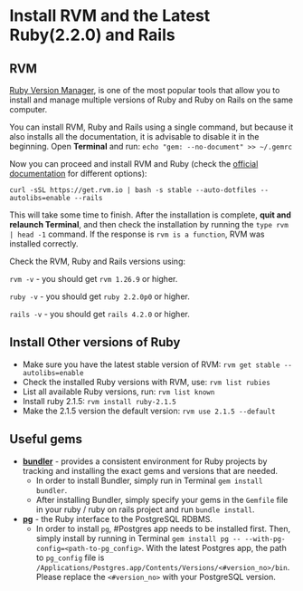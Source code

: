 # Install RVM and the Latest Ruby(2.2.0) and Rails

## RVM

[Ruby Version Manager](https://rvm.io), is one of the most popular tools that allow you to install and manage multiple versions of Ruby and Ruby on Rails on the same computer.

You can install RVM, Ruby and Rails using a single command, but because it also installs all the documentation, it is advisable to disable it in the beginning. Open **Terminal** and run:
`echo "gem: --no-document" >> ~/.gemrc`

Now you can proceed and install RVM and Ruby (check the [official documentation](https://rvm.io/rvm/install) for different options):

`curl -sSL https://get.rvm.io | bash -s stable --auto-dotfiles --autolibs=enable --rails`

This will take some time to finish. After the installation is complete, **quit and relaunch Terminal**, and then check the installation by running the `type rvm | head -1` command. If the response is `rvm is a function`, RVM was installed correctly.

Check the RVM, Ruby and Rails versions using:

`rvm -v` - you should get `rvm 1.26.9` or higher.

`ruby -v` - you should get `ruby 2.2.0p0` or higher.

`rails -v` - you should get `rails 4.2.0` or higher.

## Install Other versions of Ruby

* Make sure you have the latest stable version of RVM: `rvm get stable --autolibs=enable`
* Check the installed Ruby versions with RVM, use: `rvm list rubies`
* List all available Ruby versions, run: `rvm list known`
* Install ruby 2.1.5: `rvm install ruby-2.1.5`
* Make the 2.1.5 version the default version: `rvm use 2.1.5 --default`

## Useful gems

* [**bundler**](http://bundler.io/#getting-started) - provides a consistent environment for Ruby projects by tracking and installing the exact gems and versions that are needed.
    * In order to install Bundler, simply run in Terminal `gem install bundler`.
    * After installing Bundler, simply specify your gems in the `Gemfile` file in your ruby / ruby on rails project and run `bundle install`.
* [**pg**](https://rubygems.org/gems/pg/versions/0.18.2) - the Ruby interface to the PostgreSQL RDBMS.
    * In order to install `pg`, #Postgres app needs to be installed first. Then, simply install by running in Terminal `gem install pg -- --with-pg-config=<path-to-pg_config>`. With the latest Postgres app, the path to `pg_config` file is `/Applications/Postgres.app/Contents/Versions/<#version_no>/bin`. Please replace the `<#version_no>` with your PostgreSQL version.


